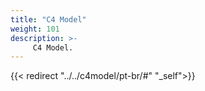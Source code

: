 ```yaml
---
title: "C4 Model"
weight: 101
description: >-
     C4 Model.
---
```


{{< redirect "../../c4model/pt-br/#" "_self">}}